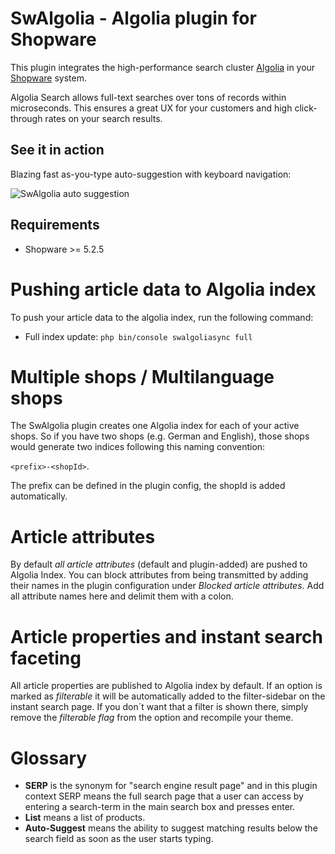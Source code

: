 SwAlgolia - Algolia plugin for Shopware
=====
This plugin integrates the high-performance search cluster [Algolia](https://www.algolia.com/) in your [Shopware](https://www.shopware.de) system.

Algolia Search allows full-text searches over tons of records within microseconds. This ensures a great UX for your customers and high click-through rates on your search results.

See it in action
-----
Blazing fast as-you-type auto-suggestion with keyboard navigation:

![SwAlgolia auto suggestion](https://github.com/synonymous1984/SwAlgolia/blob/master/Documentation/images/screencast_autosuggest.gif "SwAlgolia auto-suggest as-you-type")

Requirements
-----
* Shopware >= 5.2.5

Pushing article data to Algolia index
====
To push your article data to the algolia index, run the following command:

* Full index update: `php bin/console swalgoliasync full`

Multiple shops / Multilanguage shops
=====
The SwAlgolia plugin creates one Algolia index for each of your active shops. So if you have two shops (e.g. German and English), 
those shops would generate two indices following this naming convention:

`<prefix>-<shopId>`. 

The prefix can be defined in the plugin config, the shopId is added automatically.

Article attributes
=====
By default *all article attributes* (default and plugin-added) are pushed to Algolia Index. You can block attributes from being
transmitted by adding their names in the plugin configuration under *Blocked article attributes*. Add all attribute names here and 
delimit them with a colon.

Article properties and instant search faceting
=====
All article properties are published to Algolia index by default. If an option is marked as *filterable* it will be automatically added to the filter-sidebar on the instant search page. If you don´t want that a filter is shown there, simply remove the *filterable flag* from the option and recompile your theme.

Glossary
=====
* **SERP** is the synonym for "search engine result page" and in this plugin context SERP means the full search page that a user can access by entering a search-term in the main search box and presses enter.
* **List** means a list of products.
* **Auto-Suggest** means the ability to suggest matching results below the search field as soon as the user starts typing.